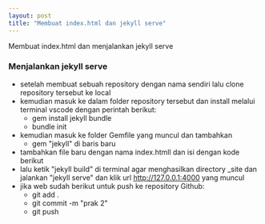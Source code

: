 ```yaml
---
layout: post
title: "Membuat index.html dan jekyll serve"
---
```


Membuat index.html dan menjalankan jekyll serve

### Menjalankan jekyll serve

- setelah membuat sebuah repository dengan nama sendiri lalu clone repository tersebut ke local
- kemudian masuk ke dalam folder repository tersebut dan install melalui terminal vscode dengan perintah berikut:
    - gem install jekyll bundle
    - bundle init
- kemudian masuk ke folder Gemfile yang muncul dan tambahkan
    - gem "jekyll" di baris baru
- tambahkan file baru dengan nama index.htmll dan isi dengan kode berikut
- lalu ketik "jekyll build" di terminal agar menghasilkan directory _site dan jalankan "jekyll serve" dan klik url http://127.0.0.1:4000 yang muncul
- jika web sudah berikut untuk push ke repository Github:
    - git add .
    - git commit -m "prak 2"
    - git push
